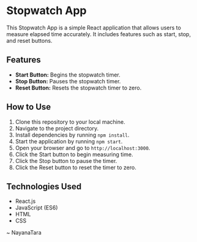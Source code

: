 # Stopwatch App

This Stopwatch App is a simple React application that allows users to measure elapsed time accurately. It includes features such as start, stop, and reset buttons.

## Features

- **Start Button:** Begins the stopwatch timer.
- **Stop Button:** Pauses the stopwatch timer.
- **Reset Button:** Resets the stopwatch timer to zero.

## How to Use

1. Clone this repository to your local machine.
2. Navigate to the project directory.
3. Install dependencies by running `npm install`.
4. Start the application by running `npm start`.
5. Open your browser and go to `http://localhost:3000`.
6. Click the Start button to begin measuring time.
7. Click the Stop button to pause the timer.
8. Click the Reset button to reset the timer to zero.

## Technologies Used

- React.js
- JavaScript (ES6)
- HTML
- CSS

~ NayanaTara